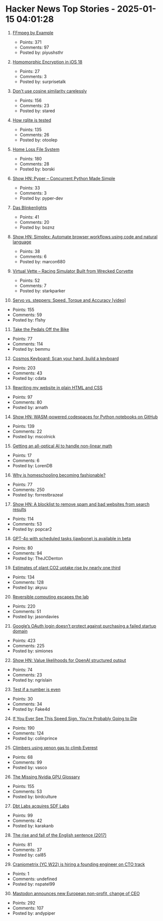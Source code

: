 # Hacker News Top Stories - 2025-01-15 04:01:28

1. [FFmpeg by Example](https://ffmpegbyexample.com/)
   - Points: 371
   - Comments: 97
   - Posted by: piyushsthr

2. [Homomorphic Encryption in iOS 18](https://boehs.org/node/homomorphic-encryption)
   - Points: 27
   - Comments: 3
   - Posted by: surprisetalk

3. [Don't use cosine similarity carelessly](https://p.migdal.pl/blog/2025/01/dont-use-cosine-similarity/)
   - Points: 156
   - Comments: 23
   - Posted by: stared

4. [How rqlite is tested](https://philipotoole.com/how-is-rqlite-tested/)
   - Points: 135
   - Comments: 26
   - Posted by: otoolep

5. [Home Loss File System](https://docs.google.com/spreadsheets/d/1TPeJzW5pa-BiJZjuEa1yGSFs7ZJetbnxf2gjMvv4tkc/edit?usp=sharing)
   - Points: 180
   - Comments: 28
   - Posted by: borski

6. [Show HN: Pyper – Concurrent Python Made Simple](https://github.com/pyper-dev/pyper)
   - Points: 33
   - Comments: 3
   - Posted by: pyper-dev

7. [Das Blinkenlights](https://rodyne.com/?p=1674)
   - Points: 41
   - Comments: 20
   - Posted by: boznz

8. [Show HN: Simplex: Automate browser workflows using code and natural language](https://www.simplex.sh/playground)
   - Points: 38
   - Comments: 6
   - Posted by: marcon680

9. [Virtual Vette – Racing Simulator Built from Wrecked Corvette](https://www.instructables.com/Virtual-Vette-Racing-Simulator-Built-From-Wrecked-/)
   - Points: 52
   - Comments: 7
   - Posted by: starkparker

10. [Servo vs. steppers: Speed, Torque and Accuracy [video]](https://www.youtube.com/watch?v=H-nO1F-AO9I)
   - Points: 155
   - Comments: 59
   - Posted by: f1shy

11. [Take the Pedals Off the Bike](https://www.fortressofdoors.com/take-the-pedals-off-the-bike/)
   - Points: 77
   - Comments: 114
   - Posted by: bemmu

12. [Cosmos Keyboard: Scan your hand, build a keyboard](https://ryanis.cool/cosmos/)
   - Points: 203
   - Comments: 43
   - Posted by: cdata

13. [Rewriting my website in plain HTML and CSS](https://www.vijayp.dev/blog/rewrite-plain-html/)
   - Points: 97
   - Comments: 80
   - Posted by: arnath

14. [Show HN: WASM-powered codespaces for Python notebooks on GitHub](https://docs.marimo.io/guides/publishing/playground/#open-notebooks-hosted-on-github)
   - Points: 139
   - Comments: 22
   - Posted by: mscolnick

15. [Getting an all-optical AI to handle non-linear math](https://arstechnica.com/science/2025/01/getting-an-all-optical-ai-to-handle-non-linear-math/)
   - Points: 17
   - Comments: 6
   - Posted by: LorenDB

16. [Why is homeschooling becoming fashionable?](https://newsletter.goodtechthings.com/p/why-are-tech-people-suddenly-so-into)
   - Points: 77
   - Comments: 250
   - Posted by: forrestbrazeal

17. [Show HN: A blocklist to remove spam and bad websites from search results](https://github.com/popcar2/BadWebsiteBlocklist)
   - Points: 114
   - Comments: 53
   - Posted by: popcar2

18. [GPT-4o with scheduled tasks (jawbone) is available in beta](https://chatgpt.com/?model=gpt-4o-jawbone)
   - Points: 80
   - Comments: 94
   - Posted by: TheJCDenton

19. [Estimates of plant CO2 uptake rise by nearly one third](https://www.ornl.gov/news/plant-co2-uptake-rises-nearly-one-third-new-global-estimates)
   - Points: 134
   - Comments: 128
   - Posted by: akyuu

20. [Reversible computing escapes the lab](https://spectrum.ieee.org/reversible-computing)
   - Points: 220
   - Comments: 51
   - Posted by: jasondavies

21. [Google’s OAuth login doesn’t protect against purchasing a failed startup domain](https://trufflesecurity.com/blog/millions-at-risk-due-to-google-s-oauth-flaw)
   - Points: 423
   - Comments: 225
   - Posted by: simiones

22. [Show HN: Value likelihoods for OpenAI structured output](https://arena-ai.github.io/structured-logprobs/)
   - Points: 74
   - Comments: 23
   - Posted by: ngrislain

23. [Test if a number is even](https://ubuntuincident.wordpress.com/2025/01/11/test-if-a-number-is-even/)
   - Points: 30
   - Comments: 34
   - Posted by: Fake4d

24. [If You Ever See This Speed Sign, You're Probably Going to Die](https://www.theautopian.com/if-you-ever-see-this-speed-sign-youre-probably-going-to-die/)
   - Points: 190
   - Comments: 124
   - Posted by: colinprince

25. [Climbers using xenon gas to climb Everest](https://gripped.com/profiles/climbers-using-xenon-gas-which-is-banned-in-sports-to-climb-everest/)
   - Points: 68
   - Comments: 99
   - Posted by: vasco

26. [The Missing Nvidia GPU Glossary](https://modal.com/gpu-glossary/readme)
   - Points: 155
   - Comments: 53
   - Posted by: birdculture

27. [Dbt Labs acquires SDF Labs](https://www.getdbt.com/blog/dbt-labs-acquires-sdf-labs)
   - Points: 99
   - Comments: 42
   - Posted by: karakanb

28. [The rise and fall of the English sentence (2017)](https://nautil.us/the-rise-and-fall-of-the-english-sentence-236880/)
   - Points: 81
   - Comments: 37
   - Posted by: cal85

29. [Craniometrix (YC W22) is hiring a founding engineer on CTO track](https://www.ycombinator.com/companies/craniometrix/jobs/5Ucqf0Q-founding-full-stack-engineer-cto-track)
   - Points: 1
   - Comments: undefined
   - Posted by: nspatel99

30. [Mastodon announces new European non-profit, change of CEO](https://blog.joinmastodon.org/2025/01/the-people-should-own-the-town-square/)
   - Points: 292
   - Comments: 107
   - Posted by: andypiper

